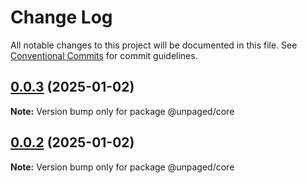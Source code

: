 # Change Log

All notable changes to this project will be documented in this file.
See [Conventional Commits](https://conventionalcommits.org) for commit guidelines.

## [0.0.3](https://github.com/Myshkouski/unpaged/compare/v0.0.2...v0.0.3) (2025-01-02)

**Note:** Version bump only for package @unpaged/core





## [0.0.2](https://github.com/Myshkouski/unpaged/compare/v0.0.1...v0.0.2) (2025-01-02)

**Note:** Version bump only for package @unpaged/core

